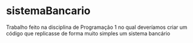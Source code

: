 # sistemaBancario
Trabalho feito na disciplina de Programação 1 no qual deveríamos criar um código que replicasse de forma muito simples um sistema bancário 
